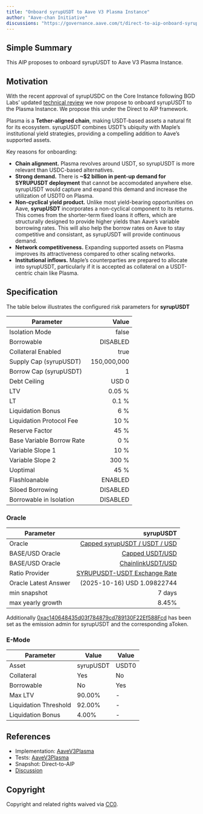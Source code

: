 ```yaml
---
title: "Onboard syrupUSDT to Aave V3 Plasma Instance"
author: "Aave-chan Initiative"
discussions: "https://governance.aave.com/t/direct-to-aip-onboard-syrupusdt-to-aave-v3-plasma-instance/23204"
---
```


## Simple Summary

This AIP proposes to onboard syrupUSDT to Aave V3 Plasma Instance.

## Motivation

With the recent approval of syrupUSDC on the Core Instance following BGD Labs’ updated [technical review](https://governance.aave.com/t/arfc-onboard-syrupusdc-to-aave-v3-core-instance/22456/10) we now propose to onboard syrupUSDT to the Plasma Instance. We propose this under the Direct to AIP framework.

Plasma is a **Tether-aligned chain**, making USDT-based assets a natural fit for its ecosystem. syrupUSDT combines USDT’s ubiquity with Maple’s institutional yield strategies, providing a compelling addition to Aave’s supported assets.

Key reasons for onboarding:

- **Chain alignment.** Plasma revolves around USDT, so syrupUSDT is more relevant than USDC-based alternatives.
- **Strong demand.** There is **~$2 billion in pent-up demand for SYRUPUSDT deployment** that cannot be accomodated anywhere else. syrupUSDT would capture and expand this demand and increase the utilization of USDT0 on Plasma.
- **Non-cyclical yield product.** Unlike most yield-bearing opportunities on Aave, **syrupUSDT** incorporates a non-cyclical component to its returns. This comes from the shorter-term fixed loans it offers, which are structurally designed to provide higher yields than Aave’s variable borrowing rates. This will also help the borrow rates on Aave to stay competitive and consistant, as syrupUSDT will provide continuous demand.
- **Network competitiveness.** Expanding supported assets on Plasma improves its attractiveness compared to other scaling networks.
- **Institutional inflows.** Maple’s counterparties are prepared to allocate into syrupUSDT, particularly if it is accepted as collateral on a USDT-centric chain like Plasma.

## Specification

The table below illustrates the configured risk parameters for **syrupUSDT**

| Parameter                 |       Value |
| ------------------------- | ----------: |
| Isolation Mode            |       false |
| Borrowable                |    DISABLED |
| Collateral Enabled        |        true |
| Supply Cap (syrupUSDT)    | 150,000,000 |
| Borrow Cap (syrupUSDT)    |           1 |
| Debt Ceiling              |       USD 0 |
| LTV                       |      0.05 % |
| LT                        |       0.1 % |
| Liquidation Bonus         |         6 % |
| Liquidation Protocol Fee  |        10 % |
| Reserve Factor            |        45 % |
| Base Variable Borrow Rate |         0 % |
| Variable Slope 1          |        10 % |
| Variable Slope 2          |       300 % |
| Uoptimal                  |        45 % |
| Flashloanable             |     ENABLED |
| Siloed Borrowing          |    DISABLED |
| Borrowable in Isolation   |    DISABLED |

### Oracle

| Parameter            |                                                                                                 syrupUSDT |
| -------------------- | --------------------------------------------------------------------------------------------------------: |
| Oracle               | [Capped syrupUSDT / USDT / USD](https://plasmascan.to/address/0x0A3F8218a98337Ef37dCAE4F8a8cfaB0711C64cF) |
| BASE/USD Oracle      |               [Capped USDT/USD](https://plasmascan.to/address/0xdBbB0b5DD13E7AC9C56624834ef193df87b022c3) |
| BASE/USD Oracle      |             [ChainlinkUSDT/USD](https://plasmascan.to/address/0xdBbB0b5DD13E7AC9C56624834ef193df87b022c3) |
| Ratio Provider       |  [SYRUPUSDT-USDT Exchange Rate](https://plasmascan.to/address/0x89a0e204591Fce2611e89CA7634c12B400d347fe) |
| Oracle Latest Answer |                                                                               (2025-10-16) USD 1.09822744 |
| min snapshot         |                                                                                                    7 days |
| max yearly growth    |                                                                                                     8.45% |

Additionally [0xac140648435d03f784879cd789130F22Ef588Fcd](https://plasmascan.to/address/0xac140648435d03f784879cd789130F22Ef588Fcd) has been set as the emission admin for syrupUSDT and the corresponding aToken.

### **E-Mode**

| **Parameter**         | **Value** | **Value** |
| --------------------- | --------- | --------- |
| Asset                 | syrupUSDT | USDT0     |
| Collateral            | Yes       | No        |
| Borrowable            | No        | Yes       |
| Max LTV               | 90.00%    | -         |
| Liquidation Threshold | 92.00%    | -         |
| Liquidation Bonus     | 4.00%     | -         |

## References

- Implementation: [AaveV3Plasma](https://github.com/bgd-labs/aave-proposals-v3/blob/main/src/20251016_AaveV3Plasma_OnboardSyrupUSDTToAaveV3PlasmaInstance/AaveV3Plasma_OnboardSyrupUSDTToAaveV3PlasmaInstance_20251016.sol)
- Tests: [AaveV3Plasma](https://github.com/bgd-labs/aave-proposals-v3/blob/main/src/20251016_AaveV3Plasma_OnboardSyrupUSDTToAaveV3PlasmaInstance/AaveV3Plasma_OnboardSyrupUSDTToAaveV3PlasmaInstance_20251016.t.sol)
- Snapshot: Direct-to-AIP
- [Discussion](https://governance.aave.com/t/direct-to-aip-onboard-syrupusdt-to-aave-v3-plasma-instance/23204)

## Copyright

Copyright and related rights waived via [CC0](https://creativecommons.org/publicdomain/zero/1.0/).
